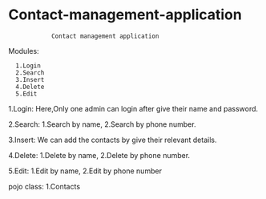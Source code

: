 # Contact-management-application

		
				Contact management application

Modules:

      1.Login
      2.Search
      3.Insert
      4.Delete
      5.Edit


1.Login:
	Here,Only one admin can login after give their  name and password.

2.Search:
 	1.Search  by name,
	2.Search by phone number.

3.Insert:
	We can add the contacts by give their relevant details.

4.Delete:
	1.Delete by name,
	2.Delete by phone number.

5.Edit:
	1.Edit by name,
	2.Edit by phone number

pojo  class:
	1.Contacts
